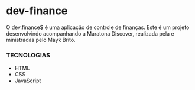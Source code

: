 # dev-finance

O dev.finance$ é uma aplicação de controle de finanças. Este é um projeto desenvolvindo acompanhando a Maratona Discover, 
realizada pela e ministradas pelo Mayk Brito.

### TECNOLOGIAS
- HTML
- CSS
- JavaScript
